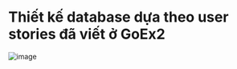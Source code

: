 # Thiết kế database dựa theo user stories đã viết ở GoEx2
![image](https://user-images.githubusercontent.com/35555098/150675072-62888475-828b-4901-9e28-69f8433b2a3f.png)


